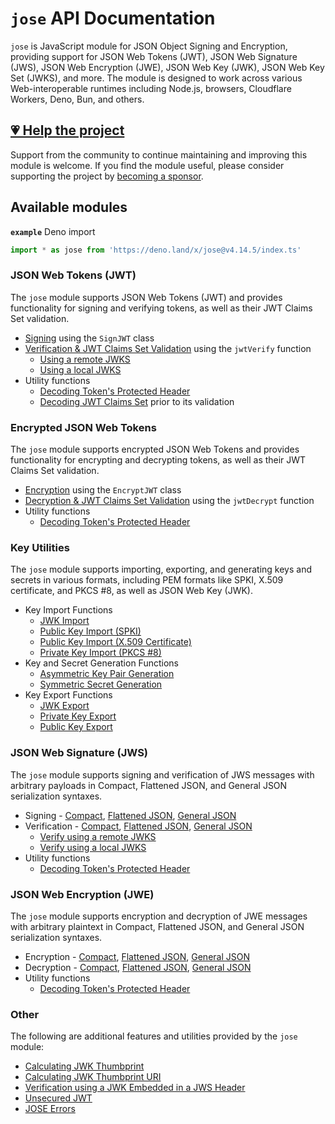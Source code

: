 # `jose` API Documentation

`jose` is JavaScript module for JSON Object Signing and Encryption, providing support for JSON Web Tokens (JWT), JSON Web Signature (JWS), JSON Web Encryption (JWE), JSON Web Key (JWK), JSON Web Key Set (JWKS), and more. The module is designed to work across various Web-interoperable runtimes including Node.js, browsers, Cloudflare Workers, Deno, Bun, and others.

## [💗 Help the project](https://github.com/sponsors/panva)

Support from the community to continue maintaining and improving this module is welcome. If you find the module useful, please consider supporting the project by [becoming a sponsor](https://github.com/sponsors/panva).

## Available modules

**`example`** Deno import
```js
import * as jose from 'https://deno.land/x/jose@v4.14.5/index.ts'
```

### JSON Web Tokens (JWT)

The `jose` module supports JSON Web Tokens (JWT) and provides functionality for signing and verifying tokens, as well as their JWT Claims Set validation.

- [Signing](https://github.com/panva/jose/blob/v4.14.5/docs/classes/jwt_sign.SignJWT.md) using the `SignJWT` class
- [Verification & JWT Claims Set Validation](https://github.com/panva/jose/blob/v4.14.5/docs/functions/jwt_verify.jwtVerify.md) using the `jwtVerify` function
  - [Using a remote JWKS](https://github.com/panva/jose/blob/v4.14.5/docs/functions/jwks_remote.createRemoteJWKSet.md)
  - [Using a local JWKS](https://github.com/panva/jose/blob/v4.14.5/docs/functions/jwks_local.createLocalJWKSet.md)
- Utility functions
  - [Decoding Token's Protected Header](https://github.com/panva/jose/blob/v4.14.5/docs/functions/util_decode_protected_header.decodeProtectedHeader.md)
  - [Decoding JWT Claims Set](https://github.com/panva/jose/blob/v4.14.5/docs/functions/util_decode_jwt.decodeJwt.md) prior to its validation

### Encrypted JSON Web Tokens

The `jose` module supports encrypted JSON Web Tokens and provides functionality for encrypting and decrypting tokens, as well as their JWT Claims Set validation.

- [Encryption](https://github.com/panva/jose/blob/v4.14.5/docs/classes/jwt_encrypt.EncryptJWT.md) using the `EncryptJWT` class
- [Decryption & JWT Claims Set Validation](https://github.com/panva/jose/blob/v4.14.5/docs/functions/jwt_decrypt.jwtDecrypt.md) using the `jwtDecrypt` function
- Utility functions
  - [Decoding Token's Protected Header](https://github.com/panva/jose/blob/v4.14.5/docs/functions/util_decode_protected_header.decodeProtectedHeader.md)

### Key Utilities

The `jose` module supports importing, exporting, and generating keys and secrets in various formats, including PEM formats like SPKI, X.509 certificate, and PKCS #8, as well as JSON Web Key (JWK).

- Key Import Functions
  - [JWK Import](https://github.com/panva/jose/blob/v4.14.5/docs/functions/key_import.importJWK.md)
  - [Public Key Import (SPKI)](https://github.com/panva/jose/blob/v4.14.5/docs/functions/key_import.importSPKI.md)
  - [Public Key Import (X.509 Certificate)](https://github.com/panva/jose/blob/v4.14.5/docs/functions/key_import.importX509.md)
  - [Private Key Import (PKCS #8)](https://github.com/panva/jose/blob/v4.14.5/docs/functions/key_import.importPKCS8.md)
- Key and Secret Generation Functions
  - [Asymmetric Key Pair Generation](https://github.com/panva/jose/blob/v4.14.5/docs/functions/key_generate_key_pair.generateKeyPair.md)
  - [Symmetric Secret Generation](https://github.com/panva/jose/blob/v4.14.5/docs/functions/key_generate_secret.generateSecret.md)
- Key Export Functions
  - [JWK Export](https://github.com/panva/jose/blob/v4.14.5/docs/functions/key_export.exportJWK.md)
  - [Private Key Export](https://github.com/panva/jose/blob/v4.14.5/docs/functions/key_export.exportPKCS8.md)
  - [Public Key Export](https://github.com/panva/jose/blob/v4.14.5/docs/functions/key_export.exportSPKI.md)

### JSON Web Signature (JWS)

The `jose` module supports signing and verification of JWS messages with arbitrary payloads in Compact, Flattened JSON, and General JSON serialization syntaxes.

- Signing - [Compact](https://github.com/panva/jose/blob/v4.14.5/docs/classes/jws_compact_sign.CompactSign.md), [Flattened JSON](https://github.com/panva/jose/blob/v4.14.5/docs/classes/jws_flattened_sign.FlattenedSign.md), [General JSON](https://github.com/panva/jose/blob/v4.14.5/docs/classes/jws_general_sign.GeneralSign.md)
- Verification - [Compact](https://github.com/panva/jose/blob/v4.14.5/docs/functions/jws_compact_verify.compactVerify.md), [Flattened JSON](https://github.com/panva/jose/blob/v4.14.5/docs/functions/jws_flattened_verify.flattenedVerify.md), [General JSON](https://github.com/panva/jose/blob/v4.14.5/docs/functions/jws_general_verify.generalVerify.md)
  - [Verify using a remote JWKS](https://github.com/panva/jose/blob/v4.14.5/docs/functions/jwks_remote.createRemoteJWKSet.md)
  - [Verify using a local JWKS](https://github.com/panva/jose/blob/v4.14.5/docs/functions/jwks_local.createLocalJWKSet.md)
- Utility functions
  - [Decoding Token's Protected Header](https://github.com/panva/jose/blob/v4.14.5/docs/functions/util_decode_protected_header.decodeProtectedHeader.md)

### JSON Web Encryption (JWE)

The `jose` module supports encryption and decryption of JWE messages with arbitrary plaintext in Compact, Flattened JSON, and General JSON serialization syntaxes.

- Encryption - [Compact](https://github.com/panva/jose/blob/v4.14.5/docs/classes/jwe_compact_encrypt.CompactEncrypt.md), [Flattened JSON](https://github.com/panva/jose/blob/v4.14.5/docs/classes/jwe_flattened_encrypt.FlattenedEncrypt.md), [General JSON](https://github.com/panva/jose/blob/v4.14.5/docs/classes/jwe_general_encrypt.GeneralEncrypt.md)
- Decryption - [Compact](https://github.com/panva/jose/blob/v4.14.5/docs/functions/jwe_compact_decrypt.compactDecrypt.md), [Flattened JSON](https://github.com/panva/jose/blob/v4.14.5/docs/functions/jwe_flattened_decrypt.flattenedDecrypt.md), [General JSON](https://github.com/panva/jose/blob/v4.14.5/docs/functions/jwe_general_decrypt.generalDecrypt.md)
- Utility functions
  - [Decoding Token's Protected Header](https://github.com/panva/jose/blob/v4.14.5/docs/functions/util_decode_protected_header.decodeProtectedHeader.md)

### Other

The following are additional features and utilities provided by the `jose` module:

- [Calculating JWK Thumbprint](https://github.com/panva/jose/blob/v4.14.5/docs/functions/jwk_thumbprint.calculateJwkThumbprint.md)
- [Calculating JWK Thumbprint URI](https://github.com/panva/jose/blob/v4.14.5/docs/functions/jwk_thumbprint.calculateJwkThumbprintUri.md)
- [Verification using a JWK Embedded in a JWS Header](https://github.com/panva/jose/blob/v4.14.5/docs/functions/jwk_embedded.EmbeddedJWK.md)
- [Unsecured JWT](https://github.com/panva/jose/blob/v4.14.5/docs/classes/jwt_unsecured.UnsecuredJWT.md)
- [JOSE Errors](https://github.com/panva/jose/blob/v4.14.5/docs/modules/util_errors.md)
